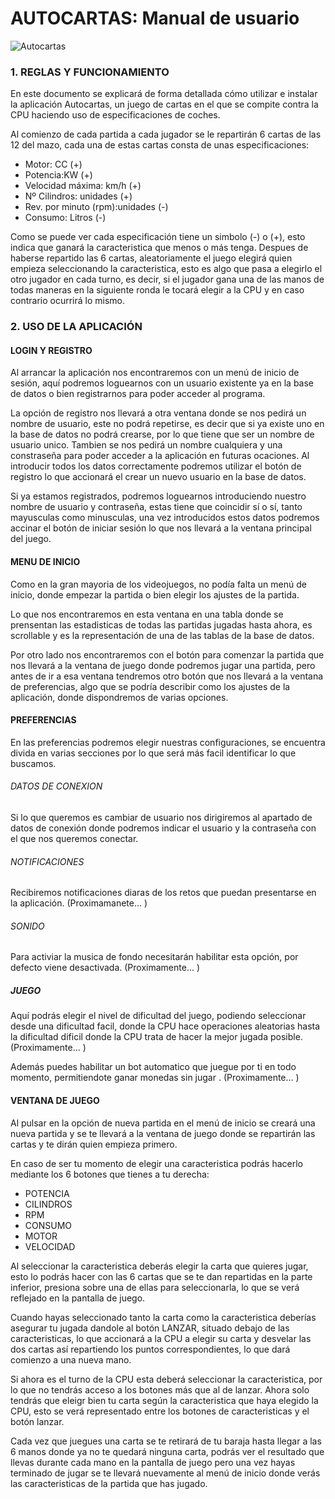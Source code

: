 # AUTOCARTAS: Manual de usuario

![Autocartas](https://www.nostalgia80.com/wp-content/uploads/2016/03/baraja-de-cartas-de-coches-de-carreras.jpg)

### 1. REGLAS Y FUNCIONAMIENTO

En este documento se explicará de forma detallada cómo utilizar e instalar la aplicación Autocartas, un juego de cartas en el que se compite contra la CPU haciendo uso de especificaciones de coches.

Al comienzo de cada partida a cada jugador se le repartirán 6 cartas de las 12 del mazo, cada una de estas cartas consta de unas especificaciones:

* Motor: CC (+)
* Potencia:KW (+)
* Velocidad máxima: km/h (+)
* Nº Cilindros: unidades (+)
* Rev. por minuto (rpm):unidades (-)
* Consumo: Litros (-)

Como se puede ver cada especificación tiene un simbolo (-) o (+), esto indica que ganará la caracteristica que menos o más tenga. Despues de haberse repartido las 6 cartas, aleatoriamente el juego elegirá quien empieza seleccionando la caracteristica, esto es algo que pasa a elegirlo el otro jugador en cada turno, es decir, si el jugador gana una de las manos de todas maneras en la siguiente ronda le tocará elegir a la CPU y en caso contrario ocurrirá lo mismo. 

### 2. USO DE LA APLICACIÓN


#### LOGIN Y REGISTRO

Al arrancar la aplicación nos encontraremos con un menú de inicio de sesión, aquí podremos loguearnos con un usuario existente ya en la base de datos o bien registrarnos para poder acceder al programa.

La opción de registro nos llevará a otra ventana donde se nos pedirá un nombre de usuario, este no podrá repetirse, es decir que si ya existe uno en la base de datos no podrá crearse, por lo que tiene que ser un nombre de usuario unico. Tambien se nos pedirá un nombre cualquiera y una constraseña para poder acceder a la aplicación en futuras ocaciones. Al introducir todos los datos correctamente podremos utilizar el botón de registro lo que accionará el crear un nuevo usuario en la base de datos.

Si ya estamos registrados, podremos loguearnos introduciendo nuestro nombre de usuario y contraseña, estas tiene que coincidir sí o sí, tanto mayusculas como minusculas, una vez introducidos estos datos podremos accinar el botón de iniciar sesión lo que nos llevará a la ventana principal del juego.

#### MENU DE INICIO

Como en la gran mayoria de los videojuegos, no podía falta un menú de inicio, donde empezar la partida o bien elegir los ajustes de la partida.

Lo que nos encontraremos en esta ventana en una tabla donde se prensentan las estadisticas de todas las partidas jugadas hasta ahora, es scrollable y es la representación de una de las tablas de la base de datos. 

Por otro lado nos encontraremos con el botón para comenzar la partida que nos llevará a la ventana de juego donde podremos jugar una partida, pero antes de ir a esa ventana tendremos otro botón que nos llevará a la ventana de preferencias, algo que se podría describir como los ajustes de la aplicación, donde dispondremos de varias opciones.

#### PREFERENCIAS 

En las preferencias podremos elegir nuestras configuraciones, se encuentra divida en varias secciones por lo que será más facil identificar lo que buscamos.

###### DATOS DE CONEXION

Si lo que queremos es cambiar de usuario nos dirigiremos al apartado de datos de conexión donde podremos indicar el usuario y la contraseña con el que nos queremos conectar.

###### NOTIFICACIONES

Recibiremos notificaciones diaras de los retos que puedan presentarse en la aplicación. (Proximamanete... )

###### SONIDO

Para activiar la musica de fondo necesitarán habilitar esta opción, por defecto viene desactivada. (Proximamente... )

##### JUEGO

Aquí podrás elegir el nivel de dificultad del juego, podiendo seleccionar desde una dificultad facil, donde la CPU hace operaciones aleatorias hasta la dificultad dificil donde la CPU trata de hacer la mejor jugada posible. (Proximamente... )

Además puedes habilitar un bot automatico que juegue por ti en todo momento, permitiendote ganar monedas sin jugar . (Proximamente... )

#### VENTANA DE JUEGO

Al pulsar en la opción de nueva partida en el menú de inicio se creará una nueva partida y se te llevará a la ventana de juego donde se repartirán las cartas y te dirán quien empieza primero. 

En caso de ser tu momento de elegir una caracteristica podrás hacerlo mediante los 6 botones que tienes a tu derecha:

- POTENCIA
- CILINDROS
- RPM
- CONSUMO
- MOTOR 
- VELOCIDAD

Al seleccionar la caracteristica deberás elegir la carta que quieres jugar, esto lo podrás hacer con las 6 cartas que se te dan repartidas en la parte inferior, presiona sobre una de ellas para seleccionarla, lo que se verá reflejado en la pantalla de juego. 

Cuando hayas seleccionado tanto la carta como la caracteristica deberías asegurar tu jugada dandole al botón LANZAR, situado debajo de las caracteristicas, lo que accionará a la CPU a elegir su carta y desvelar las dos cartas así repartiendo los puntos correspondientes, lo que dará comienzo a una nueva mano.

Si ahora es el turno de la CPU esta deberá seleccionar la caracteristica, por lo que no tendrás acceso a los botones más que al de lanzar. Ahora solo tendrás que eleigr bien tu carta según la caracteristica que haya elegido la CPU, esto se verá representado entre los botones de caracteristicas y el botón lanzar.

Cada vez que juegues una carta se te retirará de tu baraja hasta llegar a las 6 manos donde ya no te quedará ninguna carta, podrás ver el resultado que llevas durante cada mano en la pantalla de juego pero una vez hayas terminado de jugar se te llevará nuevamente al menú de inicio donde verás las caracteristicas de la partida que has jugado. 
